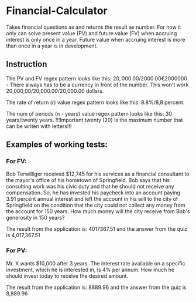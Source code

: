 # Financial-Calculator
Takes financial questions as and returns the result as number.
For now it only can solve present value (PV) and future value (FV) when accruing interest is only once in a year. 
Future value when accruing interest is more than once in a year is in development.

## Instruction

The PV and FV regex pattern looks like this: $20,000.00/$2000.00€2000000 - There always has to be a currency in front of the number.
This won't work 20,000,00/20,000.00/20,000.00 dollars. 

The rate of return (r) value regex pattern looks like this: 8.8%/8,8 percent.

The num of periods (n - years) value regex pattern looks like this: 30 years/twenty years. 
!!!Important twenty (20) is the maximum number that can be writen with letters!!!

## Examples of working tests:

### For FV:
Bob Terwilliger received $12,745 for his services as a financial consultant to the mayor's office of his hometown of Springfield. Bob says that his consulting work was his civic duty and that he should not receive any compensation. So, he has invested his paycheck into an account paying 3.91 percent annual interest and left the account in his will to the city of Springfield on the condition that the city could not collect any money from the account for 150 years. How much money will the city receive from Bob's generosity in 150 years?

The result from the application is: 4017367.51 and the answer from the quiz is 4,017,367.51

### For PV:
Mr. X wants $10,000 after 3 years. The interest rate available on a specific investment, which he is interested in, is 4% per annum. How much he should invest today to receive the desired amount.

The result from the application is: 8889.96 and the answer from the quiz is 8,889.96



